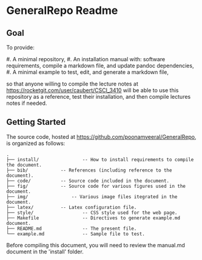 # GeneralRepo Readme

## Goal

To provide: 

#. A minimal repository,
#. An installation manual with: software requirements, compile a markdown file, and update pandoc dependencies, 
#. A minimal example to test, edit, and generate a markdown file,

so that anyone willing to compile the lecture notes at <https://rocketgit.com/user/caubert/CSCI_3410> will be able to use this repository as a reference, test their installation, and then compile lectures notes if needed. 

## Getting Started 

The source code, hosted at <https://github.com/poonamveeral/GeneralRepo>, is organized as follows:

~~~{.plain}
.
├── install/                -- How to install requirements to compile the document.
├── bib/		    -- References (including reference to the document). 
├── code/		    -- Source code included in the document.
├── fig/		    -- Source code for various figures used in the document.
├── img/	            -- Various image files itegrated in the document.
├── latex/		    -- Latex configuration file.
├── style/                  -- CSS style used for the web page.
├── Makefile                -- Directives to generate example.md document.
├── README.md               -- The present file.
└── example.md              -- Sample file to test.
~~~ 

Before compiling this document, you will need to review the manual.md document in the 'install' folder.
